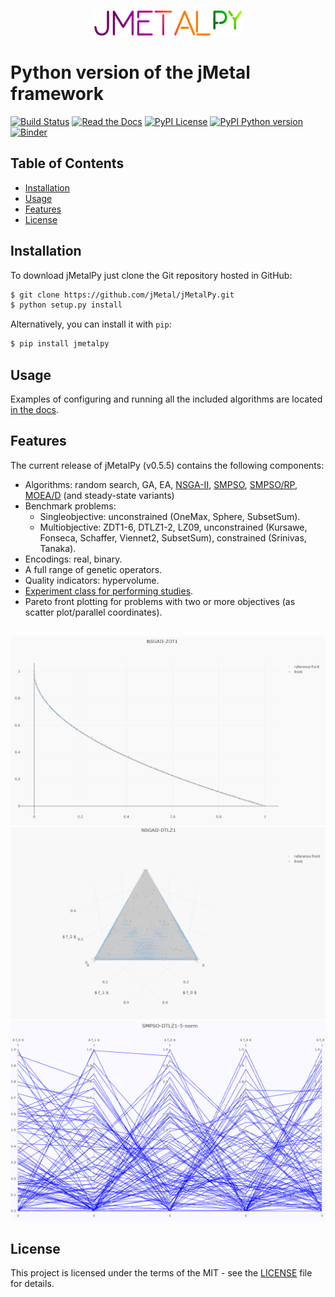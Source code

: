 <p align="center">
  <br/>
  <img src=docs/source/jmetalpy.png alt="jMetalPy">
  <br/>
</p>

# Python version of the jMetal framework
[![Build Status](https://img.shields.io/travis/jMetal/jMetalPy.svg?style=flat-square)](https://travis-ci.org/jMetal/jMetalPy)
[![Read the Docs](https://img.shields.io/readthedocs/jmetalpy.svg?style=flat-square)](https://readthedocs.org/projects/jmetalpy/)
[![PyPI License](https://img.shields.io/pypi/l/jMetalPy.svg?style=flat-square)]()
[![PyPI Python version](https://img.shields.io/pypi/pyversions/jMetalPy.svg?style=flat-square)]()
[![Binder](https://mybinder.org/badge_logo.svg)](https://mybinder.org/v2/gh/jMetal/jMetalPy/)

## Table of Contents
- [Installation](#installation)
- [Usage](#usage)
- [Features](#features)
- [License](#license)

## Installation
To download jMetalPy just clone the Git repository hosted in GitHub:
```bash
$ git clone https://github.com/jMetal/jMetalPy.git
$ python setup.py install
```

Alternatively, you can install it with `pip`:
```bash
$ pip install jmetalpy
```

## Usage
Examples of configuring and running all the included algorithms are located [in the docs](https://jmetalpy.readthedocs.io/en/latest/examples.html).

## Features
The current release of jMetalPy (v0.5.5) contains the following components:

* Algorithms: random search, GA, EA, [NSGA-II](https://jmetalpy.readthedocs.io/en/latest/examples/ea.html#nsga-ii), [SMPSO](https://jmetalpy.readthedocs.io/en/latest/examples/pso.html#smpso), [SMPSO/RP](https://jmetalpy.readthedocs.io/en/latest/examples/pso.html#smpso-rp), [MOEA/D](https://jmetalpy.readthedocs.io/en/latest/examples/ea.html#moea-d) (and steady-state variants)
* Benchmark problems:
  * Singleobjective:  unconstrained (OneMax, Sphere, SubsetSum).
  * Multiobjective: ZDT1-6, DTLZ1-2, LZ09, unconstrained (Kursawe, Fonseca, Schaffer, Viennet2, SubsetSum), constrained (Srinivas, Tanaka).
* Encodings: real, binary.
* A full range of genetic operators.
* Quality indicators: hypervolume.
* [Experiment class for performing studies](https://jmetalpy.readthedocs.io/en/latest/examples/experiment.html).
* Pareto front plotting for problems with two or more objectives (as scatter plot/parallel coordinates).

<p align="center">
  <br/>
  <img src=docs/source/2D.gif width=600 alt="Scatter plot 2D">
  <br/>
  <img src=docs/source/3D.gif width=600 alt="Scatter plot 3D">
  <br/>
  <img src=docs/source/p-c.gif width=600 alt="Parallel coordinates">
  <br/>
</p>

## License
This project is licensed under the terms of the MIT - see the [LICENSE](LICENSE) file for details.
